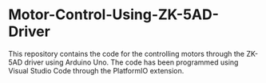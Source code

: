 # Motor-Control-Using-ZK-5AD-Driver

This repository contains the code for the controlling motors through the ZK-5AD driver using Arduino Uno.
The code has been programmed using Visual Studio Code through the PlatformIO extension.

